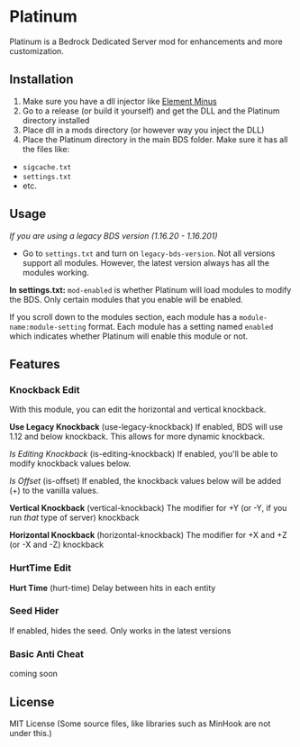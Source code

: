 # Platinum

Platinum is a Bedrock Dedicated Server mod for enhancements and more customization. 

## Installation

1. Make sure you have a dll injector like [Element Minus](https://github.com/karikera/elementminus)
2. Go to a release (or build it yourself) and get the DLL and the Platinum directory installed
3. Place dll in a mods directory (or however way you inject the DLL)
4. Place the Platinum directory in the main BDS folder. Make sure it has all the files like:
- `sigcache.txt`
- `settings.txt`
- etc.

## Usage

*If you are using a legacy BDS version (1.16.20 - 1.16.201)*

- Go to `settings.txt` and turn on `legacy-bds-version`. Not all versions support all modules. However, the latest version always has all the modules working.

**In settings.txt:**
`mod-enabled` is whether Platinum will load modules to modify the BDS. Only certain modules that you enable will be enabled.

If you scroll down to the modules section, each module has a `module-name:module-setting` format. Each module has a setting named `enabled` which indicates whether Platinum will enable this module or not.

## Features

### Knockback Edit

With this module, you can edit the horizontal and vertical knockback.

**Use Legacy Knockback** (use-legacy-knockback) If enabled, BDS will use 1.12 and below knockback. This allows for more dynamic knockback.

*Is Editing Knockback* (is-editing-knockback) If enabled, you'll be able to modify knockback values below.

*Is Offset* (is-offset) If enabled, the knockback values below will be added (+) to the vanilla values.

**Vertical Knockback** (vertical-knockback) The modifier for +Y (or -Y, if you run *that* type of server) knockback

**Horizontal Knockback** (horizontal-knockback) The modifier for +X and +Z (or -X and -Z) knockback

### HurtTime Edit

**Hurt Time** (hurt-time) Delay between hits in each entity

### Seed Hider

If enabled, hides the seed. Only works in the latest versions

### Basic Anti Cheat

coming soon

## License

MIT License (Some source files, like libraries such as MinHook are not under this.)